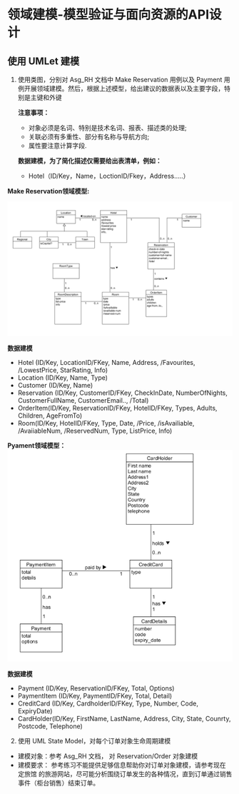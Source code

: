 # 领域建模-模型验证与面向资源的API设计

## 使用 UMLet 建模

1. 使用类图，分别对 Asg_RH 文档中 Make Reservation 用例以及 Payment 用例开展领域建模。然后，根据上述模型，给出建议的数据表以及主要字段，特别是主键和外键


    **注意事项：**
     + 对象必须是名词、特别是技术名词、报表、描述类的处理;
     + 关联必须有多重性、部分有名称与导航方向;
     + 属性要注意计算字段.
      
      
    **数据建模，为了简化描述仅需要给出表清单，例如：**
    + Hotel（ID/Key，Name，LoctionID/Fkey，Address…..） 
      
  
  **Make Reservation领域模型:**

   ![领域模型_make_reservation](temp/8_1_1.png)
 
  **数据建模**
   + Hotel (ID/Key, LocationID/FKey, Name, Address, /Favourites, /LowestPrice, StarRating, Info)
   + Location (ID/Key, Name, Type)
   + Customer (ID/Key, Name)
   + Reservation (ID/Key, CustomerID/FKey, CheckInDate, NumberOfNights, CustomerFullName, CustomerEmail.., /Total)
   + OrderItem(ID/Key, ReservationID/FKey, HotelID/FKey, Types, Adults, Children, AgeFromTo)
   + Room(ID/Key, HotelID/FKey, Type, Date, /Price, /isAvailiable, /AvaiiableNum, /ReservedNum, Type, ListPrice, Info)

   **Pyament领域模型：**
   ![领域模型_payment](temp/8_1_2.png)

   **数据建模**
   
   + Payment (ID/Key, ReservationID/FKey, Total, Options)
   + PaymentItem (ID/Key, PaymentID/FKey, Total, Detail)
   + CreditCard (ID/Key, CardholderID/FKey, Type, Number, Code, ExpiryDate)
   + CardHolder(ID/Key, FirstName, LastName, Address, City, State, Counrty, Postcode, Telephone)
  
  
2. 使用 UML State Model，对每个订单对象生命周期建模
 + 建模对象：参考 Asg_RH 文档， 对 Reservation/Order 对象建模
 + 建模要求： 参考练习不能提供足够信息帮助你对订单对象建模，请参考现在 定旅馆 的旅游网站，尽可能分析围绕订单发生的各种情况，直到订单通过销售事件（柜台销售）结束订单。
 
 
  

